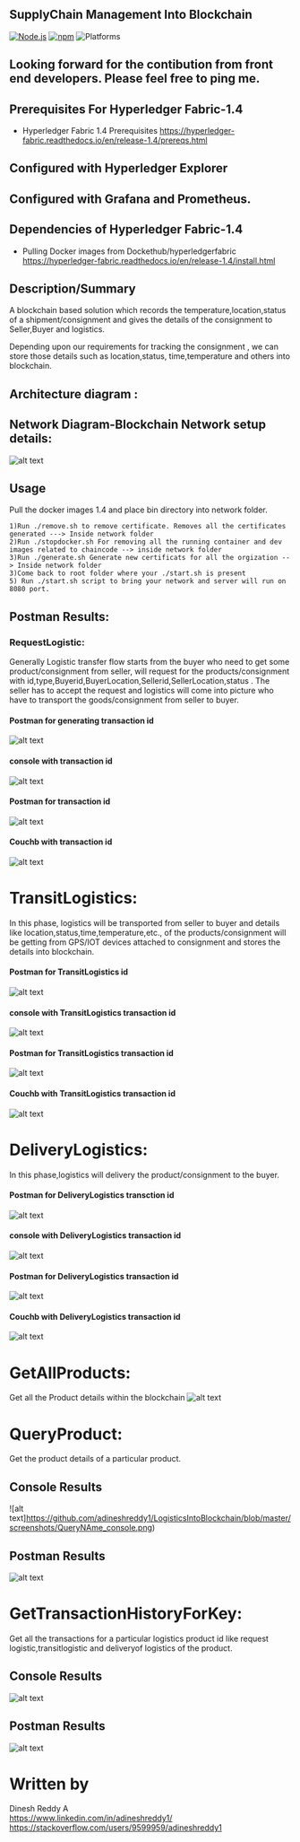 ## SupplyChain Management Into Blockchain


[![Node.js](https://img.shields.io/badge/Node.js-10.15.3-brightgreen)](https://nodejs.org/)
[![npm](https://img.shields.io/badge/npm-5.6.0-brightgreen)](https://www.npmjs.com/)
![Platforms](https://img.shields.io/badge/platform-linux%20%7C%20osx-brightgreen)
   
## Looking forward for the contibution from front end developers. Please feel free to ping me.

## Prerequisites For Hyperledger Fabric-1.4
- Hyperledger Fabric 1.4 Prerequisites https://hyperledger-fabric.readthedocs.io/en/release-1.4/prereqs.html
## Configured with Hyperledger Explorer
## Configured with Grafana and Prometheus.

## Dependencies of  Hyperledger Fabric-1.4
- Pulling Docker images from Dockethub/hyperledgerfabric https://hyperledger-fabric.readthedocs.io/en/release-1.4/install.html

## Description/Summary

A blockchain based solution which records the temperature,location,status of a shipment/consignment  and gives the details  of the
consignment to Seller,Buyer and logistics. <br />

Depending upon our requirements for tracking  the consignment , we can store those details such as location,status, time,temperature and others into blockchain.

## Architecture diagram :

## Network Diagram-Blockchain Network setup details:
![alt text](https://github.com/adineshreddy1/LogisticsIntoBlockchain/blob/master/NetworkDetails.png)

## Usage
 Pull the docker images 1.4 and place bin directory into network folder. <br />
 ```
1)Run ./remove.sh to remove certificate. Removes all the certificates generated ---> Inside network folder 
2)Run ./stopdocker.sh For removing all the running container and dev images related to chaincode --> inside network folder 
3)Run ./generate.sh Generate new certificats for all the orgization --> Inside network folder
3)Come back to root folder where your ./start.sh is present  
5) Run ./start.sh script to bring your network and server will run on 8080 port.

```


## Postman Results:
 ### RequestLogistic:
 Generally Logistic transfer flow starts from the buyer who need to get some product/consignment from seller, will request for the products/consignment with id,type,Buyerid,BuyerLocation,Sellerid,SellerLocation,status . The seller has to accept the request and logistics will come into picture who have to transport the goods/consignment from  seller to buyer.
 
 #### Postman for generating transaction id
 ![alt text](https://github.com/adineshreddy1/LogisticsIntoBlockchain/blob/master/screenshots/RequestLogistics%20Postman.png)
 
 #### console with transaction id
 ![alt text](https://github.com/adineshreddy1/LogisticsIntoBlockchain/blob/master/screenshots/RequestLogistic%20consolewith%20txid.png)
 #### Postman for  transaction id
 ![alt text](https://github.com/adineshreddy1/LogisticsIntoBlockchain/blob/master/screenshots/RequestLogistics_postman_txid.png)
 
  #### Couchb with transaction id
![alt text](https://github.com/adineshreddy1/LogisticsIntoBlockchain/blob/master/screenshots/RequestLogistic%20coouchdb%20txid.png)

 # TransitLogistics:
 
 In this phase, logistics will be transported from seller to buyer and details like location,status,time,temperature,etc., of the products/consignment will be getting from GPS/IOT devices attached to consignment and stores  the details into blockchain.
 
  #### Postman for  TransitLogistics id
 ![alt text](https://github.com/adineshreddy1/LogisticsIntoBlockchain/blob/master/screenshots/TransitLogist_postman.png)
 
 #### console with TransitLogistics transaction id
 ![alt text](https://github.com/adineshreddy1/LogisticsIntoBlockchain/blob/master/screenshots/TransitLogistci_console_txid.png)
 #### Postman for TransitLogistics  transaction id
 ![alt text](https://github.com/adineshreddy1/LogisticsIntoBlockchain/blob/master/screenshots/TransitLogistic_Postman_txid.png)
 
  #### Couchb with  TransitLogistics transaction id
![alt text](https://github.com/adineshreddy1/LogisticsIntoBlockchain/blob/master/screenshots/TransitLogistic_couchdb_Tx.png)
 
 
 
 
 # DeliveryLogistics:
 In this phase,logistics will delivery the product/consignment to the buyer.
 
  #### Postman for  DeliveryLogistics transction  id
 ![alt text](https://github.com/adineshreddy1/LogisticsIntoBlockchain/blob/master/screenshots/DeliveryLogistic_postman.png)
 
 #### console with DeliveryLogistics transaction id
 ![alt text](https://github.com/adineshreddy1/LogisticsIntoBlockchain/blob/master/screenshots/DeliveryLogistic_txid_console.png)
 #### Postman for DeliveryLogistics  transaction id
 ![alt text](https://github.com/adineshreddy1/LogisticsIntoBlockchain/blob/master/screenshots/DeliveryLogistic_Consolse_txid_postman.png)
 
  #### Couchb with  DeliveryLogistics transaction id
![alt text](https://github.com/adineshreddy1/LogisticsIntoBlockchain/blob/master/screenshots/DeliveryLogistic_REJECTEDSTATUS_couchdb.png)
 
 
 # GetAllProducts:
 Get all the Product details within the blockchain
 ![alt text](https://github.com/adineshreddy1/LogisticsIntoBlockchain/blob/master/screenshots/GetAllProducts.png)
 
 

 # QueryProduct:
 Get the product details of a particular product.
 ## Console Results
 ![alt text]https://github.com/adineshreddy1/LogisticsIntoBlockchain/blob/master/screenshots/QueryNAme_console.png)
 ## Postman Results
 ![alt text](https://github.com/adineshreddy1/LogisticsIntoBlockchain/blob/master/screenshots/QuerywithName_postman.png)
 
 
 # GetTransactionHistoryForKey:
 Get all the transactions for a particular logistics product id like request logistic,transitlogistic and deliveryof logistics of the product.
 
  ## Console Results
 ![alt text](https://github.com/adineshreddy1/LogisticsIntoBlockchain/blob/master/screenshots/GetTxHistory_Console.png)

 ## Postman Results
 ![alt text](https://github.com/adineshreddy1/LogisticsIntoBlockchain/blob/master/screenshots/GetTxHistory_Postman.png)




# Written by
Dinesh Reddy A <br />
https://www.linkedin.com/in/adineshreddy1/ <br />
https://stackoverflow.com/users/9599959/adineshreddy1  <br />
